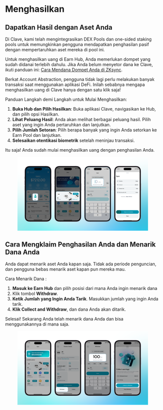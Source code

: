 # Menghasilkan

## **Dapatkan Hasil dengan Aset Anda**

Di Clave, kami telah mengintegrasikan DEX Pools dan one-sided staking pools untuk memungkinkan pengguna mendapatkan penghasilan pasif dengan mempertaruhkan aset mereka di pool ini.

Untuk menghasilkan uang di Earn Hub, Anda memerlukan dompet yang sudah didanai terlebih dahulu. Jika Anda belum menyetor dana ke Clave, ikuti panduan ini: [Cara Mendana Dompet Anda di ZKsync](https://docs.getclave.io/how-to-fund-your-wallet-on-zksync).

Berkat Account Abstraction, pengguna tidak lagi perlu melakukan banyak transaksi saat menggunakan aplikasi DeFi. Inilah sebabnya mengapa menghasilkan uang di Clave hanya dengan satu klik saja!

Panduan Langkah demi Langkah untuk Mulai Menghasilkan:

1. **Buka Hub dan Pilih Hasilkan**: Buka aplikasi Clave, navigasikan ke Hub, dan pilih opsi Hasilkan.
2. **Lihat Peluang Hasil**: Anda akan melihat berbagai peluang hasil. Pilih aset yang ingin Anda pertaruhkan dan lanjutkan.
3. **Pilih Jumlah Setoran**: Pilih berapa banyak yang ingin Anda setorkan ke Earn Pool dan lanjutkan.
4. **Selesaikan otentikasi biometrik** setelah meninjau transaksi.

Itu saja! Anda sudah mulai menghasilkan uang dengan penghasilan Anda.

<figure><img src="../../../.gitbook/assets/image (7).png" alt=""><figcaption></figcaption></figure>

## Cara Mengklaim Penghasilan Anda dan Menarik Dana Anda

Anda dapat menarik aset Anda kapan saja. Tidak ada periode penguncian, dan pengguna bebas menarik aset kapan pun mereka mau.

Cara Menarik Dana :&#x20;

1. **Masuk ke Earn Hub** dan pilih posisi dari mana Anda ingin menarik dana
2. Klik tombol **Withdraw**.
3. **Ketik Jumlah yang Ingin Anda Tarik**. Masukkan jumlah yang ingin Anda tarik.
4. **Klik Collect and Withdraw**, dan dana Anda akan ditarik.

Selesai! Sekarang Anda telah menarik dana Anda dan bisa menggunakannya di mana saja.

<figure><img src="../../../.gitbook/assets/image (8).png" alt=""><figcaption></figcaption></figure>
